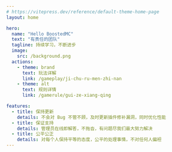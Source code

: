 ```yaml
---
# https://vitepress.dev/reference/default-theme-home-page
layout: home

hero:
  name: "Hello BoostedMC"
  text: "有责任的团队"
  tagline: 持续学习，不断进步
  image:
    src: /background.png
  actions:
    - theme: brand
      text: 玩法详解
      link: /gameplay/ji-chu-ru-men-zhi-nan
    - theme: alt
      text: 规则详情
      link: /gamerule/gui-ze-xiang-qing

features:
  - title: 保持更新
    details: 不会对 Bug 不管不顾，及时更新插件修补漏洞，同时优化性能
  - title: 保证支持
    details: 管理员在线即解答，不拖沓，有问题尽我们最大努力解决
  - title: 公平公正
    details: 对每个人保持平等的态度，公平的处理事情，不对任何人偏袒
---
```

